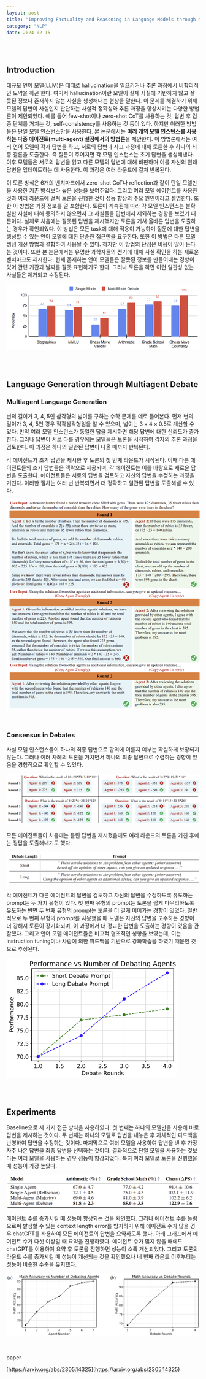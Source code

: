 ```yaml
---
layout: post
title: "Improving Factuality and Reasoning in Language Models through Multiagent Debate"
category: "NLP"
date: 2024-02-15
--- 
```


<br>

## Introduction

대규모 언어 모델(LLM)은 때때로 hallucination을 일으키거나 추론 과정에서 비합리적인 도약을 하곤 한다. 여기서 hallucination이란 모델이 실제 사실에 기반하지 않고 잘못된 정보나 존재하지 않는 사실을 생성해내는 현상을 말한다. 이 문제를 해결하기 위해 모델의 답변이 사실인지 판단하는 사실적 정확성와 추론 과정을 향상시키는 다양한 방법론이 제안되었다. 예를 들어 few-shot이나 zero-shot CoT를 사용하는 것, 답변 후 검증 단계를 거치는 것, self-consistency를 사용하는 것 등이 있다. 하지만 이러한 방법들은 단일 모델 인스턴스만을 사용한다. 본 논문에서는 **여러 개의 모델 인스턴스를 사용하는 다중 에이전트(multi-agent) 설정에서의 방법론**을 제안한다. 이 방법론에서는 여러 언어 모델이 각자 답변을 하고, 서로의 답변과 사고 과정에 대해 토론한 후 하나의 최종 결론을 도출한다. 즉 질문이 주어지면 각 모델 인스턴스는 초기 답변을 생성해낸다. 이후 모델들은 서로의 답변을 읽고 다른 모델의 답변에 대해 비판하며 이를 자신의 원래 답변을 업데이트하는 데 사용한다. 이 과정은 여러 라운드에 걸쳐 반복된다.

이 토론 방식은 6개의 벤치마크에서 zero-shot CoT나 reflection과 같이 단일 모델만을 사용한 기존 방식보다 높은 성능을 보여주었다. 그리고 여러 모델 에이전트를 사용한 것과 여러 라운드에 걸쳐 토론을 진행한 것이 성능 향상의 주요 원인이라고 설명한다. 또한 이 방법은 거짓 정보를 덜 포함한다. 토론이 계속됨에 따라 각 모델 인스턴스는 불확실한 사실에 대해 동의하지 않으면서 그 사실들을 답변에서 제외하는 경향을 보였기 때문이다. 실제로 처음에는 잘못된 답변을 제시했지만 토론을 거쳐 올바른 답변을 도출하는 경우가 확인되었다. 이 방법은 모든 task에 대해 적용이 가능하며 질문에 대한 답변을 생성할 수 있는 언어 모델에 대한 단순한 접근만을 요구한다. 또한 이 방법은 다른 모델 생성 개선 방법과 결합하여 사용될 수 있다. 하지만 이 방법의 단점은 비용이 많이 든다는 것이다. 또한 본 논문에서는 유명한 과학자들의 전기에 대해 사실 확인을 하는 새로운 벤치마크도 제시한다. 현재 존재하는 언어 모델들은 잘못된 정보를 만들어내는 경향이 있어 관련 기관과 날짜를 잘못 표현하기도 한다. 그러나 토론을 하면 이런 일관성 없는 사실들은 제거되고 수정된다. 

![Untitled](/assets/Improving%20Factuality%20and%20Reasoning%20in%20Language%20Mod%20cc3f02ab285547f8b7129e8cc9f6a536/Untitled.png)


<br>
<br>

## Language Generation through Multiagent Debate

### Multiagent Language Generation

변의 길이가 3, 4, 5인 삼각형의 넓이를 구하는 수학 문제를 예로 들어본다. 먼저 변의 길이가 3, 4, 5인 경우 직각삼각형임을 알 수 있으며, 넓이는 $3 \times 4 \times 0.5$로 계산할 수 있다. 만약 여러 모델 인스턴스가 동일한 답을 제시하면 해당 답변에 대한 신뢰도가 증가한다. 그러나 답변이 서로 다를 경우에는 모델들은 토론을 시작하여 각자의 추론 과정을 검토한다. 이 과정은 하나의 일관된 답변이 나올 때까지 반복된다.

각 에이전트가 초기 답변을 제시한 후 토론의 첫 번째 라운드가 시작된다. 이때 다른 에이전트들의 초기 답변들은 맥락으로 제공되며, 각 에이전트는 이를 바탕으로 새로운 답변을 도출한다. 에이전트들은 서로의 답변을 검토하고 자신의 답변을 수정하는 과정을 거친다. 이러한 절차는 여러 번 반복되면서 더 정확하고 일관된 답변을 도출해낼 수 있다.

![Untitled](/assets/Improving%20Factuality%20and%20Reasoning%20in%20Language%20Mod%20cc3f02ab285547f8b7129e8cc9f6a536/Untitled%201.png)

<br>

### Consensus in Debates

사실 모델 인스턴스들이 하나의 최종 답변으로 합의에 이를지 여부는 확실하게 보장되지 않는다. 그러나 여러 차례의 토론을 거치면서 하나의 최종 답변으로 수렴하는 경향이 있음을 경험적으로 확인할 수 있었다.

![Untitled](/assets/Improving%20Factuality%20and%20Reasoning%20in%20Language%20Mod%20cc3f02ab285547f8b7129e8cc9f6a536/Untitled%202.png)

모든 에이전트들이 처음에는 틀린 답변을 제시했음에도 여러 라운드의 토론을 거친 후에는 정답을 도출해내기도 했다.

![Untitled](/assets/Improving%20Factuality%20and%20Reasoning%20in%20Language%20Mod%20cc3f02ab285547f8b7129e8cc9f6a536/Untitled%203.png)

각 에이전트가 다른 에이전트의 답변을 검토하고 자신의 답변을 수정하도록 유도하는 prompt는 두 가지 유형이 있다. 첫 번째 유형의 prompt는 토론을 짧게 마무리하도록 유도하는 반면 두 번째 유형의 prompt는 토론을 더 길게 이어가는 경향이 있었다. 일반적으로 두 번째 유형의 prompt를 사용했을 때 모델은 자신의 답변을 고수하는 경향이 더 강해져 토론이 장기화되며, 이 과정에서 더 정교한 답변을 도출하는 경향이 있음을 관찰했다. 그리고 언어 모델 에이전트들은 비교적 협조적인 성향을 보였는데, 이는 instruction tuning이나 사람에 의한 피드백을 기반으로 강화학습을 하였기 때문인 것으로 추정된다.

![Untitled](/assets/Improving%20Factuality%20and%20Reasoning%20in%20Language%20Mod%20cc3f02ab285547f8b7129e8cc9f6a536/Untitled%204.png)


<br>
<br>

## Experiments

Baseline으로 세 가지 접근 방식을 사용하였다. 첫 번째는 하나의 모델만을 사용해 바로 답변을 제시하는 것이다. 두 번째는 하나의 모델로 답변을 내놓은 후 자체적인 피드백을 반영하여 답변을 수정하는 것이다. 마지막으로 여러 모델을 사옹하여 답변을 낸 후 가장 자주 나온 답변을 최종 답변을 선택하는 것이다. 결과적으로 단일 모델을 사용하는 것보다는 여러 모델을 사용하는 경우 성능이 향상되었다. 특히 여러 모델로 토론을 진행했을 때 성능이 가장 높았다.

![Untitled](/assets/Improving%20Factuality%20and%20Reasoning%20in%20Language%20Mod%20cc3f02ab285547f8b7129e8cc9f6a536/Untitled%205.png)

에이전트 수를 증가시킬 때 성능이 향상되는 것을 확인했다. 그러나 에이전트 수를 늘림으로써 발생할 수 있는 context length error를 방지하기 위해 에이전트 수가 많을 경우 chatGPT를 사용하여 모든 에이전트의 답변을 요약하도록 했다. 아래 그래프에서 에어전트 수가 다섯 이상일 때 요약을 진행하였다. 에이전트 수가 많지 않을 때에도 chatGPT를 이용하여 요약 후 토론을 진행하면 성능이 소폭 개선되었다. 그리고 토론의 라운드 수를 증가시킬 때 성능이 개선되는 것을 확인했으나 네 번째 라운드 이후부터는 성능이 비슷한 수준을 유지했다. 

![Untitled](/assets/Improving%20Factuality%20and%20Reasoning%20in%20Language%20Mod%20cc3f02ab285547f8b7129e8cc9f6a536/Untitled%206.png)


<br>

paper

[https://arxiv.org/abs/2305.14325](https://arxiv.org/abs/2305.14325)
